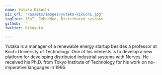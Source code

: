 ```yaml
---
name: Yutaka Kikuchi
pic_url: "/assets/images/yutaka-kikuchi.jpg"
tagline: IIoT, Embedded, Distributed systems
github: ''
twitter: kikuyuta

---
```

Yutaka is a manager of a renewable energy startup besides a professor at Kochi University of Technology. One of his interests is to develop a new platform for developing distributed industrial systems with Nerves. He received his Ph.D. from Tokyo Institute of Technology for his work on no-imperative languages in 1996.